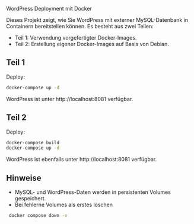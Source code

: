 WordPress Deployment mit Docker

Dieses Projekt zeigt, wie Sie WordPress mit externer MySQL-Datenbank in Containern bereitstellen können. Es besteht aus zwei Teilen:
- Teil 1: Verwendung vorgefertigter Docker-Images.
- Teil 2: Erstellung eigener Docker-Images auf Basis von Debian.

## Teil 1

Deploy: 
```bash
docker-compose up -d
```
WordPress ist unter http://localhost:8081 verfügbar.

## Teil 2

Deploy:
```bash
docker-compose build
docker-compose up -d
```
WordPress ist ebenfalls unter http://localhost:8081 verfügbar.

## Hinweise

- MySQL- und WordPress-Daten werden in persistenten Volumes gespeichert.
- Bei fehlerne Volumes als erstes löschen
```bash
 docker compose down -v
 ```
